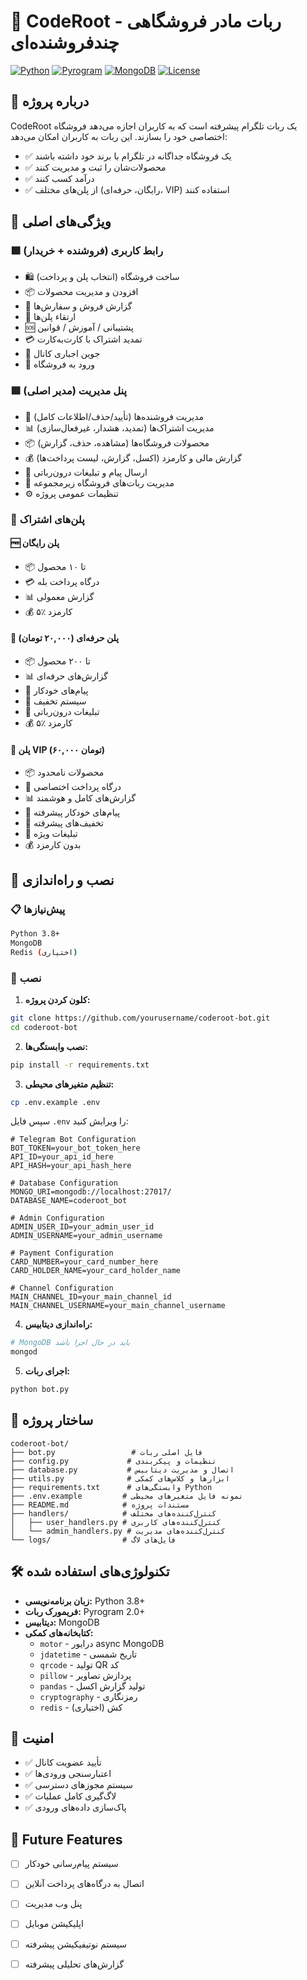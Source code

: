# 🏪 CodeRoot - ربات مادر فروشگاهی چندفروشنده‌ای

[![Python](https://img.shields.io/badge/Python-3.8+-blue.svg)](https://python.org)
[![Pyrogram](https://img.shields.io/badge/Pyrogram-2.0+-green.svg)](https://pyrogram.org)
[![MongoDB](https://img.shields.io/badge/Database-MongoDB-green.svg)](https://mongodb.com)
[![License](https://img.shields.io/badge/License-MIT-blue.svg)](LICENSE)

## 🎯 درباره پروژه

CodeRoot یک ربات تلگرام پیشرفته است که به کاربران اجازه می‌دهد فروشگاه اختصاصی خود را بسازند. این ربات به کاربران امکان می‌دهد:

- ✅ یک فروشگاه جداگانه در تلگرام با برند خود داشته باشند
- ✅ محصولات‌شان را ثبت و مدیریت کنند
- ✅ درآمد کسب کنند
- ✅ از پلن‌های مختلف (رایگان، حرفه‌ای، VIP) استفاده کنند

## 🧱 ویژگی‌های اصلی

### 🟩 رابط کاربری (فروشنده + خریدار)
- 🛍 ساخت فروشگاه (انتخاب پلن و پرداخت)
- 📦 افزودن و مدیریت محصولات
- 🧾 گزارش فروش و سفارش‌ها
- 🎁 ارتقاء پلن‌ها
- 🆘 پشتیبانی / آموزش / قوانین
- 💳 تمدید اشتراک با کارت‌به‌کارت
- 📌 جوین اجباری کانال
- 🏪 ورود به فروشگاه

### 🟥 پنل مدیریت (مدیر اصلی)
- 👥 مدیریت فروشنده‌ها (تأیید/حذف/اطلاعات کامل)
- 📊 مدیریت اشتراک‌ها (تمدید، هشدار، غیرفعال‌سازی)
- 📦 محصولات فروشگاه‌ها (مشاهده، حذف، گزارش)
- 💰 گزارش مالی و کارمزد (اکسل، گزارش، لیست پرداخت‌ها)
- 📢 ارسال پیام و تبلیغات درون‌رباتی
- 🤖 مدیریت ربات‌های فروشگاه زیرمجموعه
- ⚙️ تنظیمات عمومی پروژه

### 💎 پلن‌های اشتراک

#### 🆓 پلن رایگان
- 📦 تا ۱۰ محصول
- 💳 درگاه پرداخت بله
- 📊 گزارش معمولی
- 💰 ۵٪ کارمزد

#### 💼 پلن حرفه‌ای (۲۰,۰۰۰ تومان)
- 📦 تا ۲۰۰ محصول
- 📊 گزارش‌های حرفه‌ای
- 🤖 پیام‌های خودکار
- 🎁 سیستم تخفیف
- 📢 تبلیغات درون‌رباتی
- 💰 ۵٪ کارمزد

#### 👑 پلن VIP (۶۰,۰۰۰ تومان)
- 📦 محصولات نامحدود
- 🏦 درگاه پرداخت اختصاصی
- 📊 گزارش‌های کامل و هوشمند
- 🤖 پیام‌های خودکار پیشرفته
- 🎁 تخفیف‌های پیشرفته
- 📢 تبلیغات ویژه
- 💰 بدون کارمزد

## 🚀 نصب و راه‌اندازی

### 📋 پیش‌نیازها

```bash
Python 3.8+
MongoDB
Redis (اختیاری)
```

### 🔧 نصب

1. **کلون کردن پروژه:**
```bash
git clone https://github.com/yourusername/coderoot-bot.git
cd coderoot-bot
```

2. **نصب وابستگی‌ها:**
```bash
pip install -r requirements.txt
```

3. **تنظیم متغیرهای محیطی:**
```bash
cp .env.example .env
```

سپس فایل `.env` را ویرایش کنید:
```env
# Telegram Bot Configuration
BOT_TOKEN=your_bot_token_here
API_ID=your_api_id_here
API_HASH=your_api_hash_here

# Database Configuration
MONGO_URI=mongodb://localhost:27017/
DATABASE_NAME=coderoot_bot

# Admin Configuration
ADMIN_USER_ID=your_admin_user_id
ADMIN_USERNAME=your_admin_username

# Payment Configuration
CARD_NUMBER=your_card_number_here
CARD_HOLDER_NAME=your_card_holder_name

# Channel Configuration
MAIN_CHANNEL_ID=your_main_channel_id
MAIN_CHANNEL_USERNAME=your_main_channel_username
```

4. **راه‌اندازی دیتابیس:**
```bash
# MongoDB باید در حال اجرا باشد
mongod
```

5. **اجرای ربات:**
```bash
python bot.py
```

## 📁 ساختار پروژه

```
coderoot-bot/
├── bot.py                 # فایل اصلی ربات
├── config.py             # تنظیمات و پیکربندی
├── database.py           # اتصال و مدیریت دیتابیس
├── utils.py              # ابزارها و کلاس‌های کمکی
├── requirements.txt      # وابستگی‌های Python
├── .env.example         # نمونه فایل متغیرهای محیطی
├── README.md            # مستندات پروژه
├── handlers/            # کنترل‌کننده‌های مختلف
│   ├── user_handlers.py # کنترل‌کننده‌های کاربری
│   └── admin_handlers.py # کنترل‌کننده‌های مدیریت
└── logs/                # فایل‌های لاگ
```

## 🛠 تکنولوژی‌های استفاده شده

- **زبان برنامه‌نویسی:** Python 3.8+
- **فریمورک ربات:** Pyrogram 2.0+
- **دیتابیس:** MongoDB
- **کتابخانه‌های کمکی:**
  - `motor` - درایور async MongoDB
  - `jdatetime` - تاریخ شمسی
  - `qrcode` - تولید QR کد
  - `pillow` - پردازش تصاویر
  - `pandas` - تولید گزارش اکسل
  - `cryptography` - رمزنگاری
  - `redis` - کش (اختیاری)
    

## 🔐 امنیت

- ✅ تأیید عضویت کانال
- ✅ اعتبارسنجی ورودی‌ها
- ✅ سیستم مجوزهای دسترسی
- ✅ لاگ‌گیری کامل عملیات
- ✅ پاک‌سازی داده‌های ورودی

## 🚀 Future Features

- [ ] سیستم پیام‌رسانی خودکار
- [ ] اتصال به درگاه‌های پرداخت آنلاین
- [ ] پنل وب مدیریت
- [ ] اپلیکیشن موبایل
- [ ] سیستم نوتیفیکیشن پیشرفته
- [ ] گزارش‌های تحلیلی پیشرفته

